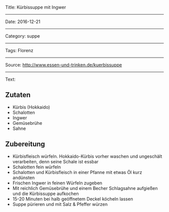 Title: Kürbissuppe mit Ingwer

----

Date: 2016-12-21

----

Category: suppe

----

Tags: Florenz

----

Source: http://www.essen-und-trinken.de/kuerbissuppe

----

Text: 

## Zutaten
- Kürbis (Hokkaido)
- Schalotten
- Ingwer
- Gemüsebrühe
- Sahne

## Zubereitung
* Kürbisfleisch würfeln. Hokkaido-Kürbis vorher waschen und ungeschält verarbeiten, denn seine Schale ist essbar
* Schalotten fein würfeln
* Schalotten und Kürbisfleisch in einer Pfanne mit etwas Öl kurz andünsten
* Frischen Ingwer in feinen Würfeln zugeben
* Mit reichlich Gemüsebrühe und einem Becher Schlagsahne aufgießen und die Kürbissuppe aufkochen
*  15-20 Minuten bei halb geöffnetem Deckel köcheln lassen
* Suppe pürieren und mit Salz & Pfeffer würzen